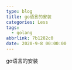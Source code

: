 ```yaml
---
type: blog
title: go语言的安装
categories: Less
tags:
  - golang
abbrlink: 7b1282c0
date: 2020-9-8 00:00:00
---
```

go语言的安装